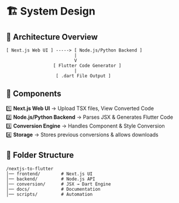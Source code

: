 # 🏗️ System Design

## 🔹 Architecture Overview  
```
[ Next.js Web UI ] -----> [ Node.js/Python Backend ]
                          | 
                          V
                  [ Flutter Code Generator ]
                          |
                   [ .dart File Output ]
```

## 🔹 Components  
1️⃣ **Next.js Web UI** → Upload TSX files, View Converted Code  
2️⃣ **Node.js/Python Backend** → Parses JSX & Generates Flutter Code  
3️⃣ **Conversion Engine** → Handles Component & Style Conversion  
4️⃣ **Storage** → Stores previous conversions & allows downloads  

## 🔹 Folder Structure  
```
/nextjs-to-flutter
│── frontend/        # Next.js UI
│── backend/         # Node.js API
│── conversion/      # JSX → Dart Engine
│── docs/            # Documentation
│── scripts/         # Automation
```
